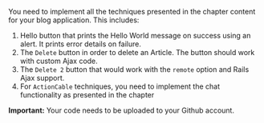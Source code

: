 You need to implement all the techniques presented in the chapter content for your blog application. This includes:

1. Hello button that prints the Hello World message on success using an alert. It prints error details on failure.
1. The `Delete` button in order to delete an Article. The button should work with custom Ajax code.
1. The `Delete 2` button that would work with the `remote` option and Rails Ajax support.
1. For `ActionCable` techniques, you need to implement the chat functionality as presented in the chapter
    
**Important:** Your code needs to be uploaded to your Github account.
    
